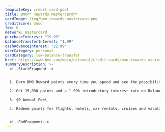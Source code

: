 ```yaml
---
templateKey: credit-card-post
title: BMO®* Rewards Mastercard®*
cardImage: /img/bmo-rewards-mastercard.png
creditScore: Good
fee: 0
network: mastercard
purchaseInterest: "19.99"
balanceTransferInterest: "1.99"
cashAdvanceInterest: "22.99"
userCategory: personal
cardCategory: low-balance-transfer
href: https://www.bmo.com/main/personal/credit-cards/bmo-rewards-mastercard/
summaryDescription: >-
  <!--StartFragment-->


  1. Earn BMO Reward points every time you spend and see the possibilities add up.\

  2. Get 15,000 points and a 1.99% introductory interest rate on Balance Transfers for 9 months with a 1% transfer fee\

  3. $0 Annual Fee\

  4. Redeem points for flights, hotels, car rentals, cruises and vacation packages – with no black-out periods


  <!--EndFragment-->
---
```

